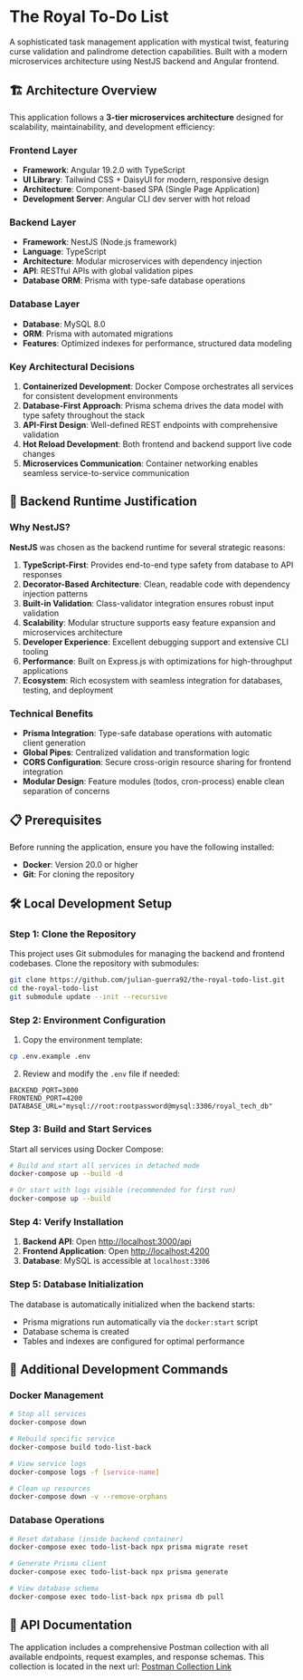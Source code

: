 # The Royal To-Do List

A sophisticated task management application with mystical twist, featuring curse validation and palindrome detection capabilities. Built with a modern microservices architecture using NestJS backend and Angular frontend.

## 🏗️ Architecture Overview

This application follows a **3-tier microservices architecture** designed for scalability, maintainability, and development efficiency:

### **Frontend Layer**
- **Framework**: Angular 19.2.0 with TypeScript
- **UI Library**: Tailwind CSS + DaisyUI for modern, responsive design
- **Architecture**: Component-based SPA (Single Page Application)
- **Development Server**: Angular CLI dev server with hot reload

### **Backend Layer**
- **Framework**: NestJS (Node.js framework)
- **Language**: TypeScript
- **Architecture**: Modular microservices with dependency injection
- **API**: RESTful APIs with global validation pipes
- **Database ORM**: Prisma with type-safe database operations

### **Database Layer**
- **Database**: MySQL 8.0
- **ORM**: Prisma with automated migrations
- **Features**: Optimized indexes for performance, structured data modeling

### **Key Architectural Decisions**

1. **Containerized Development**: Docker Compose orchestrates all services for consistent development environments
2. **Database-First Approach**: Prisma schema drives the data model with type safety throughout the stack
3. **API-First Design**: Well-defined REST endpoints with comprehensive validation
4. **Hot Reload Development**: Both frontend and backend support live code changes
5. **Microservices Communication**: Container networking enables seamless service-to-service communication

## 🚀 Backend Runtime Justification

### Why NestJS?

**NestJS** was chosen as the backend runtime for several strategic reasons:

1. **TypeScript-First**: Provides end-to-end type safety from database to API responses
2. **Decorator-Based Architecture**: Clean, readable code with dependency injection patterns
3. **Built-in Validation**: Class-validator integration ensures robust input validation
4. **Scalability**: Modular structure supports easy feature expansion and microservices architecture
5. **Developer Experience**: Excellent debugging support and extensive CLI tooling
6. **Performance**: Built on Express.js with optimizations for high-throughput applications
7. **Ecosystem**: Rich ecosystem with seamless integration for databases, testing, and deployment

### Technical Benefits

- **Prisma Integration**: Type-safe database operations with automatic client generation
- **Global Pipes**: Centralized validation and transformation logic
- **CORS Configuration**: Secure cross-origin resource sharing for frontend integration
- **Modular Design**: Feature modules (todos, cron-process) enable clean separation of concerns

## 📋 Prerequisites

Before running the application, ensure you have the following installed:

- **Docker**: Version 20.0 or higher
- **Git**: For cloning the repository

## 🛠️ Local Development Setup

### Step 1: Clone the Repository

This project uses Git submodules for managing the backend and frontend codebases. Clone the repository with submodules:

```bash
git clone https://github.com/julian-guerra92/the-royal-todo-list.git
cd the-royal-todo-list
git submodule update --init --recursive
```

### Step 2: Environment Configuration

1. Copy the environment template:
```bash
cp .env.example .env
```

2. Review and modify the `.env` file if needed:
```env
BACKEND_PORT=3000
FRONTEND_PORT=4200
DATABASE_URL="mysql://root:rootpassword@mysql:3306/royal_tech_db"
```

### Step 3: Build and Start Services

Start all services using Docker Compose:

```bash
# Build and start all services in detached mode
docker-compose up --build -d

# Or start with logs visible (recommended for first run)
docker-compose up --build
```

### Step 4: Verify Installation

1. **Backend API**: Open [http://localhost:3000/api](http://localhost:3000/api)
2. **Frontend Application**: Open [http://localhost:4200](http://localhost:4200)
3. **Database**: MySQL is accessible at `localhost:3306`

### Step 5: Database Initialization

The database is automatically initialized when the backend starts:
- Prisma migrations run automatically via the `docker:start` script
- Database schema is created
- Tables and indexes are configured for optimal performance

## 🔧 Additional Development Commands

### Docker Management
```bash
# Stop all services
docker-compose down

# Rebuild specific service
docker-compose build todo-list-back

# View service logs
docker-compose logs -f [service-name]

# Clean up resources
docker-compose down -v --remove-orphans
```

### Database Operations
```bash
# Reset database (inside backend container)
docker-compose exec todo-list-back npx prisma migrate reset

# Generate Prisma client
docker-compose exec todo-list-back npx prisma generate

# View database schema
docker-compose exec todo-list-back npx prisma db pull
```

## 📡 API Documentation

The application includes a comprehensive Postman collection with all available endpoints, request examples, and response schemas. This collection is located in the next url: [Postman Collection Link](https://documenter.getpostman.com/view/21847342/2sB3QGvCRV)
